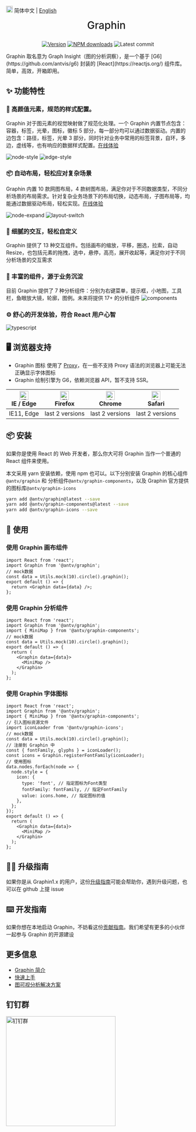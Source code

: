 <img src="https://gw.alipayobjects.com/zos/antfincdn/R8sN%24GNdh6/language.svg" width="18"> 简体中文 | [English](./README.md)

<div  style='display:flex;justify-content: center;'> 
  <span style='width:30px;height:30px;margin:8px;background:url(https://gw.alipayobjects.com/zos/antfincdn/0b4HzOcEJY/Graphin.svg) no-repeat' ></span>
  <span style='font-weight:500;font-size: 2em;'>Graphin</span>
</div>

<div align="center">

[![Version](https://badgen.net/npm/v/@antv/graphin)](https://www.npmjs.com/@antv/graphin)
[![NPM downloads](http://img.shields.io/npm/dm/@antv/graphin.svg)](http://npmjs.com/@antv/graphin)
![Latest commit](https://badgen.net/github/last-commit/antvis/graphin)

</div>
Graphin 取名意为 Graph Insight（图的分析洞察），是一个基于 [G6](https://github.com/antvis/g6) 封装的 [React](https://reactjs.org/) 组件库。简单，高效，开箱即用。

## ✨ 功能特性

### 🎨 高颜值元素，规范的样式配置。

Graphin 对于图元素的视觉映射做了规范化处理。一个 Graphin 内置节点包含：容器，标签，光晕，图标，徽标 5 部分，每一部分均可以通过数据驱动。内置的边包含：路径，标签，光晕 3 部分，同时针对业务中常用的标签背景，自环，多边，虚线等，也有响应的数据样式配置。[在线体验](https://graphin.antv.vision/graphin/render/node)

![node-style](https://gw.alipayobjects.com/mdn/rms_402c1a/afts/img/A*eGi_S5NXE3cAAAAAAAAAAAAAARQnAQ)
![edge-style](https://gw.alipayobjects.com/mdn/rms_402c1a/afts/img/A*voNsS4vtKlsAAAAAAAAAAAAAARQnAQ)

### 📦 自动布局，轻松应对复杂场景

Graphin 内置 10 款网图布局，4 款树图布局，满足你对于不同数据类型，不同分析场景的布局需求。针对复杂业务场景下的布局切换，动态布局，子图布局等，均能通过数据驱动布局，轻松实现。[在线体验](https://graphin.antv.vision/graphin/layout/dynamic-layout)

![node-expand](https://gw.alipayobjects.com/mdn/rms_402c1a/afts/img/A*tdcwQYD_FLoAAAAAAAAAAAAAARQnAQ)
![layout-switch](https://gw.alipayobjects.com/mdn/rms_402c1a/afts/img/A*ZhBqT4ZONrcAAAAAAAAAAAAAARQnAQ)

### 📝 细腻的交互，轻松自定义

Graphin 提供了 13 种交互组件。包括画布的缩放，平移，圈选，拉索，自动 Resize，也包括元素的拖拽，选中，悬停，高亮，展开收起等，满足你对于不同分析场景的交互需求

### 🚀 丰富的组件，源于业务沉淀

目前 Graphin 提供了 7 种分析组件：分别为右键菜单，提示框，小地图，工具栏，鱼眼放大镜，轮廓，图例。未来将提供 17+ 的分析组件
![components](https://gw.alipayobjects.com/mdn/rms_402c1a/afts/img/A*XebMSIakucgAAAAAAAAAAAAAARQnAQ)

### ⚙️ 舒心的开发体验，符合 React 用户心智

![typescript](https://gw.alipayobjects.com/mdn/rms_402c1a/afts/img/A*xpoaRpOGme4AAAAAAAAAAAAAARQnAQ)

## 🖥 浏览器支持

- Graphin 图标 使用了 [Proxy](https://caniuse.com/?search=Proxy)，在一些不支持 Proxy 语法的浏览器上可能无法正确显示字体图标
- Graphin 绘制引擎为 G6，依赖浏览器 API，暂不支持 SSR。

| [<img src="https://raw.githubusercontent.com/alrra/browser-logos/master/src/edge/edge_48x48.png" alt="IE / Edge" width="24px" height="24px" />](http://godban.github.io/browsers-support-badges/)<br>IE / Edge | [<img src="https://raw.githubusercontent.com/alrra/browser-logos/master/src/firefox/firefox_48x48.png" alt="Firefox" width="24px" height="24px" />](http://godban.github.io/browsers-support-badges/)<br>Firefox | [<img src="https://raw.githubusercontent.com/alrra/browser-logos/master/src/chrome/chrome_48x48.png" alt="Chrome" width="24px" height="24px" />](http://godban.github.io/browsers-support-badges/)<br>Chrome | [<img src="https://raw.githubusercontent.com/alrra/browser-logos/master/src/safari/safari_48x48.png" alt="Safari" width="24px" height="24px" />](http://godban.github.io/browsers-support-badges/)<br>Safari |
| -------------------------------------------------------------------------------------------------------------------------------------------------------------------------------------------------------------- | ---------------------------------------------------------------------------------------------------------------------------------------------------------------------------------------------------------------- | ------------------------------------------------------------------------------------------------------------------------------------------------------------------------------------------------------------ | ------------------------------------------------------------------------------------------------------------------------------------------------------------------------------------------------------------ |
| IE11, Edge                                                                                                                                                                                                     | last 2 versions                                                                                                                                                                                                  | last 2 versions                                                                                                                                                                                              | last 2 versions                                                                                                                                                                                              |

## 📦 安装

如果你是使用 React 的 Web 开发者，那么你大可将 Graphin 当作一个普通的 React 组件来使用。

本文采用 yarn 安装依赖，使用 npm 也可以。以下分别安装 Graphin 的核心组件`@antv/graphin` 和 分析组件`@antv/graphin-components`，以及 Graphin 官方提供的图标库`@antv/graphin-icons`

```bash
yarn add @antv/graphin@latest --save
yarn add @antv/graphin-components@latest --save
yarn add @antv/graphin-icons --save
```

## 🔨 使用

### 使用 Graphin 画布组件

```tsx | pure
import React from 'react';
import Graphin from '@antv/graphin';
// mock数据
const data = Utils.mock(10).circle().graphin();
export default () => {
  return <Graphin data={data} />;
};
```

### 使用 Graphin 分析组件

```tsx | pure
import React from 'react';
import Graphin from '@antv/graphin';
import { MiniMap } from '@antv/graphin-components';
// mock数据
const data = Utils.mock(10).circle().graphin();
export default () => {
  return (
    <Graphin data={data}>
      <MiniMap />
    </Graphin>
  );
};
```

### 使用 Graphin 字体图标

```tsx | pure
import React from 'react';
import Graphin from '@antv/graphin';
import { MiniMap } from '@antv/graphin-components';
// 引入图标资源文件
import iconLoader from '@antv/graphin-icons';
// mock数据
const data = Utils.mock(10).circle().graphin();
// 注册到 Graphin 中
const { fontFamily, glyphs } = iconLoader();
const icons = Graphin.registerFontFamily(iconLoader);
// 使用图标
data.nodes.forEach(node => {
  node.style = {
    icon: {
      type: 'font', // 指定图标为Font类型
      fontFamily: fontFamily, // 指定FontFamily
      value: icons.home, // 指定图标的值
    },
  };
});
export default () => {
  return (
    <Graphin data={data}>
      <MiniMap />
    </Graphin>
  );
};
```

## 👨‍💻 升级指南

如果你是从 Graphin1.x 的用户，这份[升级指南](https://graphin.antv.vision/graphin/quick-start/migration)可能会帮助你，遇到升级问题，也可以在 github 上提 issue

## ⌨️ 开发指南

如果你想在本地启动 Graphin，不妨看这份[贡献指南](https://graphin.antv.vision/graphin/quick-start/contributing)。我们希望有更多的小伙伴一起参与 Graphin 的开源建设

## 更多信息

- [Graphin 简介](https://graphin.antv.vision/graphin/quick-start/introduction)
- [快速上手](https://graphin.antv.vision/graphin/quick-start/quick-start)
- [图可视分析解决方案](https://graphin.antv.vision/solution/database/graph-database)

## 钉钉群

<img src='https://gw.alipayobjects.com/mdn/rms_402c1a/afts/img/A*-qzoTpLg-1cAAAAAAAAAAAAAARQnAQ' alt='钉钉群' width= '300px'/>
